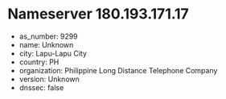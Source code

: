 # Nameserver 180.193.171.17

* as_number: 9299
* name: Unknown
* city: Lapu-Lapu City
* country: PH
* organization: Philippine Long Distance Telephone Company
* version: Unknown
* dnssec: false
